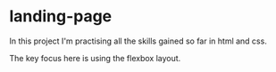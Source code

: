 # landing-page

In this project I'm practising all the skills gained so far in html and css.

The key focus here is using the flexbox layout.